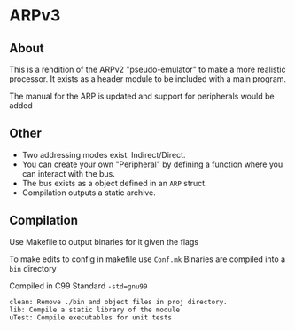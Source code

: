 ARPv3
=============

About
-------------

This is a rendition of the ARPv2 "pseudo-emulator" to make a more realistic
processor. It exists as a header module to be included with a main program.

The manual for the ARP is updated and support for peripherals would be added


Other
-------------
* Two addressing modes exist. Indirect/Direct.
* You can create your own "Peripheral" by defining a function where you can interact with the bus.
* The bus exists as a object defined in an `ARP` struct.
* Compilation outputs a static archive.


Compilation
-------------
Use Makefile to output binaries for it given the flags

To make edits to config in makefile use `Conf.mk`
Binaries are compiled into a `bin` directory

Compiled in C99 Standard `-std=gnu99`

```
clean: Remove ./bin and object files in proj directory.
lib: Compile a static library of the module
uTest: Compile executables for unit tests
```
